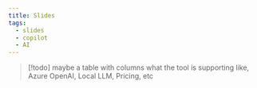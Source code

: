 ```yaml
---
title: Slides
tags:
  - slides
  - copilot
  - AI
---
```

> [!todo]
> maybe a table with columns what the tool is supporting like, Azure OpenAI, Local LLM, Pricing, etc
